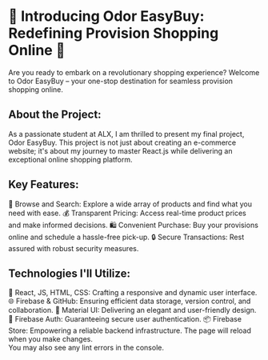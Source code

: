 # 🛒 Introducing Odor EasyBuy: Redefining Provision Shopping Online 🌟

Are you ready to embark on a revolutionary shopping experience? Welcome to Odor EasyBuy – your one-stop destination for seamless provision shopping online.

## About the Project:

As a passionate student at ALX, I am thrilled to present my final project, Odor EasyBuy. This project is not just about creating an e-commerce website; it's about my journey to master React.js while delivering an exceptional online shopping platform.

## Key Features:

🔎 Browse and Search: Explore a wide array of products and find what you need with ease.
💰 Transparent Pricing: Access real-time product prices and make informed decisions.
🛍️ Convenient Purchase: Buy your provisions online and schedule a hassle-free pick-up.
🔒 Secure Transactions: Rest assured with robust security measures.

## Technologies I'll Utilize:

🚀 React, JS, HTML, CSS: Crafting a responsive and dynamic user interface.
🌐 Firebase & GitHub: Ensuring efficient data storage, version control, and collaboration.
🎨 Material UI: Delivering an elegant and user-friendly design.
🔐 Firebase Auth: Guaranteeing secure user authentication.
📦 Firebase Store: Empowering a reliable backend infrastructure.
The page will reload when you make changes.\
You may also see any lint errors in the console.
